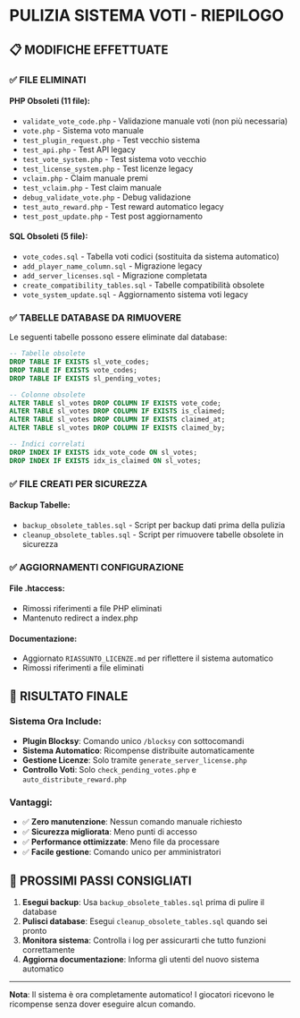 # PULIZIA SISTEMA VOTI - RIEPILOGO

## 📋 MODIFICHE EFFETTUATE

### ✅ FILE ELIMINATI

#### PHP Obsoleti (11 file):
- `validate_vote_code.php` - Validazione manuale voti (non più necessaria)
- `vote.php` - Sistema voto manuale
- `test_plugin_request.php` - Test vecchio sistema
- `test_api.php` - Test API legacy
- `test_vote_system.php` - Test sistema voto vecchio
- `test_license_system.php` - Test licenze legacy
- `vclaim.php` - Claim manuale premi
- `test_vclaim.php` - Test claim manuale
- `debug_validate_vote.php` - Debug validazione
- `test_auto_reward.php` - Test reward automatico legacy
- `test_post_update.php` - Test post aggiornamento

#### SQL Obsoleti (5 file):
- `vote_codes.sql` - Tabella voti codici (sostituita da sistema automatico)
- `add_player_name_column.sql` - Migrazione legacy
- `add_server_licenses.sql` - Migrazione completata
- `create_compatibility_tables.sql` - Tabelle compatibilità obsolete
- `vote_system_update.sql` - Aggiornamento sistema voti legacy

### ✅ TABELLE DATABASE DA RIMUOVERE

Le seguenti tabelle possono essere eliminate dal database:

```sql
-- Tabelle obsolete
DROP TABLE IF EXISTS sl_vote_codes;
DROP TABLE IF EXISTS vote_codes;
DROP TABLE IF EXISTS sl_pending_votes;

-- Colonne obsolete
ALTER TABLE sl_votes DROP COLUMN IF EXISTS vote_code;
ALTER TABLE sl_votes DROP COLUMN IF EXISTS is_claimed;
ALTER TABLE sl_votes DROP COLUMN IF EXISTS claimed_at;
ALTER TABLE sl_votes DROP COLUMN IF EXISTS claimed_by;

-- Indici correlati
DROP INDEX IF EXISTS idx_vote_code ON sl_votes;
DROP INDEX IF EXISTS idx_is_claimed ON sl_votes;
```

### ✅ FILE CREATI PER SICUREZZA

#### Backup Tabelle:
- `backup_obsolete_tables.sql` - Script per backup dati prima della pulizia
- `cleanup_obsolete_tables.sql` - Script per rimuovere tabelle obsolete in sicurezza

### ✅ AGGIORNAMENTI CONFIGURAZIONE

#### File .htaccess:
- Rimossi riferimenti a file PHP eliminati
- Mantenuto redirect a index.php

#### Documentazione:
- Aggiornato `RIASSUNTO_LICENZE.md` per riflettere il sistema automatico
- Rimossi riferimenti a file eliminati

## 🎯 RISULTATO FINALE

### Sistema Ora Include:
- **Plugin Blocksy**: Comando unico `/blocksy` con sottocomandi
- **Sistema Automatico**: Ricompense distribuite automaticamente
- **Gestione Licenze**: Solo tramite `generate_server_license.php`
- **Controllo Voti**: Solo `check_pending_votes.php` e `auto_distribute_reward.php`

### Vantaggi:
- ✅ **Zero manutenzione**: Nessun comando manuale richiesto
- ✅ **Sicurezza migliorata**: Meno punti di accesso
- ✅ **Performance ottimizzate**: Meno file da processare
- ✅ **Facile gestione**: Comando unico per amministratori

## 🚀 PROSSIMI PASSI CONSIGLIATI

1. **Esegui backup**: Usa `backup_obsolete_tables.sql` prima di pulire il database
2. **Pulisci database**: Esegui `cleanup_obsolete_tables.sql` quando sei pronto
3. **Monitora sistema**: Controlla i log per assicurarti che tutto funzioni correttamente
4. **Aggiorna documentazione**: Informa gli utenti del nuovo sistema automatico

---

**Nota**: Il sistema è ora completamente automatico! I giocatori ricevono le ricompense senza dover eseguire alcun comando.